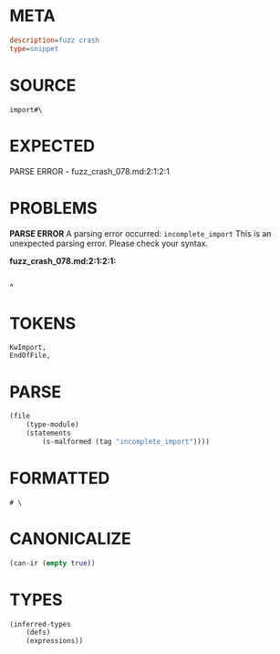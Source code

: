 # META
~~~ini
description=fuzz crash
type=snippet
~~~
# SOURCE
~~~roc
import#\
~~~
# EXPECTED
PARSE ERROR - fuzz_crash_078.md:2:1:2:1
# PROBLEMS
**PARSE ERROR**
A parsing error occurred: `incomplete_import`
This is an unexpected parsing error. Please check your syntax.

**fuzz_crash_078.md:2:1:2:1:**
```roc

```
^


# TOKENS
~~~zig
KwImport,
EndOfFile,
~~~
# PARSE
~~~clojure
(file
	(type-module)
	(statements
		(s-malformed (tag "incomplete_import"))))
~~~
# FORMATTED
~~~roc
# \
~~~
# CANONICALIZE
~~~clojure
(can-ir (empty true))
~~~
# TYPES
~~~clojure
(inferred-types
	(defs)
	(expressions))
~~~
